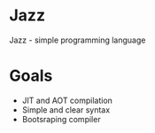 # Jazz

Jazz - simple programming language

# Goals

- JIT and AOT compilation
- Simple and clear syntax
- Bootsraping compiler